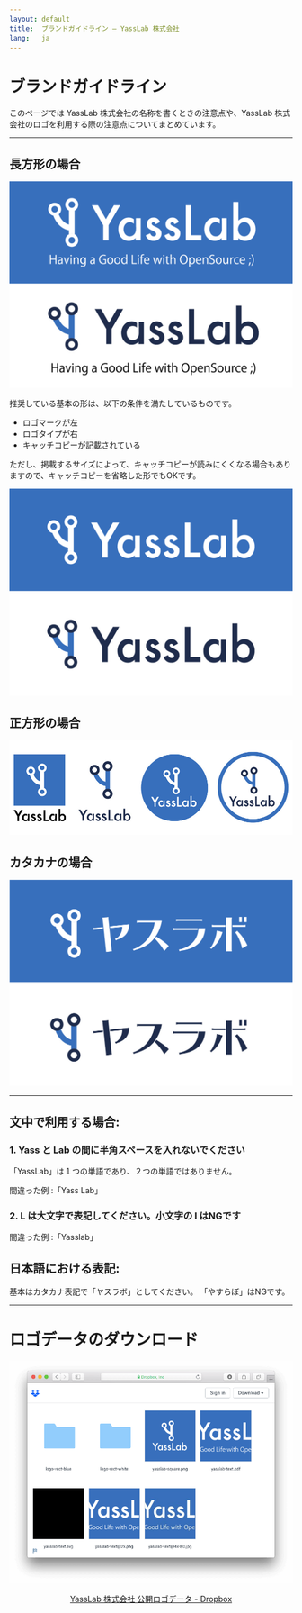 ```yaml
---
layout: default
title:  ブランドガイドライン – YassLab 株式会社
lang:   ja
---
```


# ブランドガイドライン

このページでは YassLab 株式会社の名称を書くときの注意点や、YassLab 株式会社のロゴを利用する際の注意点についてまとめています。


--- 

## 長方形の場合

![背景青で長方形、キャッチコピーあり](/img/logo-text.png)
![背景白で長方形、キャッチコピーあり](/img/logo-text-normal.jpg)

推奨している基本の形は、以下の条件を満たしているものです。

- ロゴマークが左
- ロゴタイプが右
- キャッチコピーが記載されている


ただし、掲載するサイズによって、キャッチコピーが読みにくくなる場合もありますので、キャッチコピーを省略した形でもOKです。

![背景青で長方形、キャッチコピーなし](/img/logo-blue.png)
![背景白で長方形、キャッチコピーなし](/img/logo-blue-normal.jpg)

## 正方形の場合
![いろいろなロゴパターン](/img/logo-pattern.jpg)

## カタカナの場合
![カタカナの場合-背景青](/img/katakana-blue.png)
![カタカナの場合-背景白](/img/katakana-white.jpg)

---

## 文中で利用する場合:
### 1. Yass と Lab の間に半角スペースを入れないでください

「YassLab」は１つの単語であり、２つの単語ではありません。

間違った例 :「Yass Lab」

### 2. L は大文字で表記してください。小文字の l はNGです

間違った例 :「Yasslab」

## 日本語における表記:

基本はカタカナ表記で「ヤスラボ」としてください。
「やすらぼ」はNGです。


---

#  ロゴデータのダウンロード

[![Screenshot: 公開ロゴデータ - Dropbox](/img/logos-on-dropbox.png)](https://www.dropbox.com/sh/mvjm7ascrn85awb/AADIoBdfQN7YUv3O3jAGfpVGa?dl=0)

<center><a href="https://www.dropbox.com/sh/mvjm7ascrn85awb/AADIoBdfQN7YUv3O3jAGfpVGa?dl=0">YassLab 株式会社 公開ロゴデータ - Dropbox</a></center>

